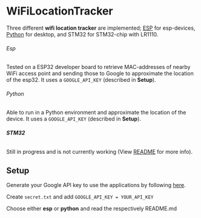 # WiFiLocationTracker

Three different **wifi location tracker** are implemented; [ESP](esp/README.md) for esp-devices, [Python](python/README.md) for desktop, and STM32 for STM32-chip with LR1110.

###### Esp

Tested on a ESP32 developer board to retrieve MAC-addresses of nearby WiFi access point and sending those to Google to approximate the location of the esp32. It uses a `GOOGLE_API_KEY` (described in **Setup**).

###### Python

Able to run in a Python environment and approximate the location of the device. It uses a `GOOGLE_API_KEY` (described in **Setup**).

###### **STM32**

Still in progress and is not currently working (View [README](stm32/README.md) for more info).

## Setup

Generate your Google API key to use the applications by following [here](https://developers.google.com/maps/documentation/geolocation/get-api-key).

Create `secret.txt` and add `GOOGLE_API_KEY = YOUR_API_KEY`

Choose either **esp** or **python** and read the respectively README.md
